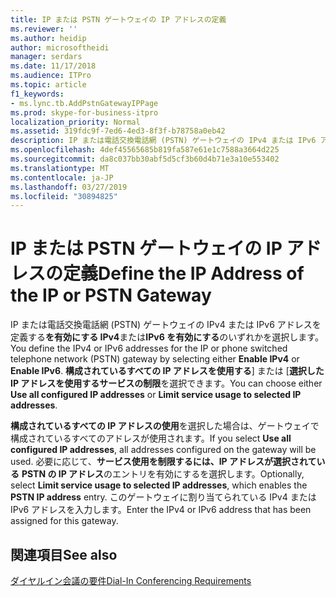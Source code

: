 ```yaml
---
title: IP または PSTN ゲートウェイの IP アドレスの定義
ms.reviewer: ''
ms.author: heidip
author: microsoftheidi
manager: serdars
ms.date: 11/17/2018
ms.audience: ITPro
ms.topic: article
f1_keywords:
- ms.lync.tb.AddPstnGatewayIPPage
ms.prod: skype-for-business-itpro
localization_priority: Normal
ms.assetid: 319fdc9f-7ed6-4ed3-8f3f-b78758a0eb42
description: IP または電話交換電話網 (PSTN) ゲートウェイの IPv4 または IPv6 アドレスを定義するを有効にする IPv4 または IPv6 を有効にするのいずれかを選択します。 いずれかの方法を使用して、すべての構成された IP アドレスまたは IP アドレスを選択したサービスの使用を制限することができます。
ms.openlocfilehash: 4def45565685b819fa587e61e1c7588a3664d225
ms.sourcegitcommit: da8c037bb30abf5d5cf3b60d4b71e3a10e553402
ms.translationtype: MT
ms.contentlocale: ja-JP
ms.lasthandoff: 03/27/2019
ms.locfileid: "30894825"
---
```

# <a name="define-the-ip-address-of-the-ip-or-pstn-gateway"></a><span data-ttu-id="7c889-104">IP または PSTN ゲートウェイの IP アドレスの定義</span><span class="sxs-lookup"><span data-stu-id="7c889-104">Define the IP Address of the IP or PSTN Gateway</span></span>

<span data-ttu-id="7c889-105">IP または電話交換電話網 (PSTN) ゲートウェイの IPv4 または IPv6 アドレスを定義する**を有効にする IPv4**または**IPv6 を有効にする**のいずれかを選択します。</span><span class="sxs-lookup"><span data-stu-id="7c889-105">You define the IPv4 or IPv6 addresses for the IP or phone switched telephone network (PSTN) gateway by selecting either **Enable IPv4** or **Enable IPv6**.</span></span> <span data-ttu-id="7c889-106">**構成されているすべての IP アドレスを使用する**] または [**選択した IP アドレスを使用するサービスの制限**を選択できます。</span><span class="sxs-lookup"><span data-stu-id="7c889-106">You can choose either **Use all configured IP addresses** or **Limit service usage to selected IP addresses**.</span></span>

<span data-ttu-id="7c889-107">**構成されているすべての IP アドレスの使用**を選択した場合は、ゲートウェイで構成されているすべてのアドレスが使用されます。</span><span class="sxs-lookup"><span data-stu-id="7c889-107">If you select **Use all configured IP addresses**, all addresses configured on the gateway will be used.</span></span> <span data-ttu-id="7c889-108">必要に応じて、**サービス使用を制限するには、IP アドレスが選択されている** **PSTN の IP アドレス**のエントリを有効にするを選択します。</span><span class="sxs-lookup"><span data-stu-id="7c889-108">Optionally, select **Limit service usage to selected IP addresses**, which enables the **PSTN IP address** entry.</span></span> <span data-ttu-id="7c889-109">このゲートウェイに割り当てられている IPv4 または IPv6 アドレスを入力します。</span><span class="sxs-lookup"><span data-stu-id="7c889-109">Enter the IPv4 or IPv6 address that has been assigned for this gateway.</span></span>

## <a name="see-also"></a><span data-ttu-id="7c889-110">関連項目</span><span class="sxs-lookup"><span data-stu-id="7c889-110">See also</span></span>

[<span data-ttu-id="7c889-111">ダイヤルイン会議の要件</span><span class="sxs-lookup"><span data-stu-id="7c889-111">Dial-In Conferencing Requirements</span></span>](https://technet.microsoft.com/library/9aff949e-3dac-481a-be46-a180c72e8066.aspx)

